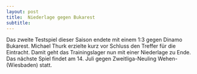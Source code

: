 ```yaml
---
layout: post
title:  Niederlage gegen Bukarest
subtitle:  
---
```


Das zweite Testspiel dieser Saison endete mit einem 1:3 gegen Dinamo Bukarest. Michael Thurk erzielte kurz vor Schluss den Treffer für die Eintracht. Damit geht das Trainingslager nun mit einer Niederlage zu Ende. Das nächste Spiel findet am 14. Juli gegen Zweitliga-Neuling Wehen-(Wiesbaden) statt.


